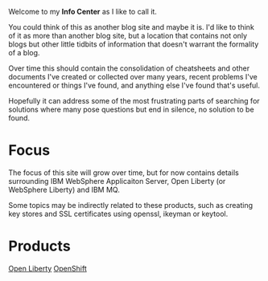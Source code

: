 Welcome to my **Info Center** as I like to call it.

You could think of this as another blog site and maybe it is. I'd like to think of it as more than another blog site, but a location that contains not only blogs but other little tidbits of information that doesn't warrant the formality of a blog.

Over time this should contain the consolidation of cheatsheets and other documents I've created or collected over many years, recent problems I've encountered or things I've found, and anything else I've found that's useful.

Hopefully it can address some of the most frustrating parts of searching for solutions where many pose questions but end in silence, no solution to be found.

# Focus

The focus of this site will grow over time, but for now contains details surrounding IBM WebSphere Applicaiton Server, Open Liberty (or WebSphere Liberty) and IBM MQ.

Some topics may be indirectly related to these products, such as creating key stores and SSL certificates using openssl, ikeyman or keytool.

# Products

[Open Liberty](openliberty/index.md)
[OpenShift](openshift/index.md)
